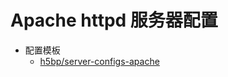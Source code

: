 # Apache httpd 服务器配置

* 配置模板
    * [h5bp/server-configs-apache](https://github.com/h5bp/server-configs-apache)
